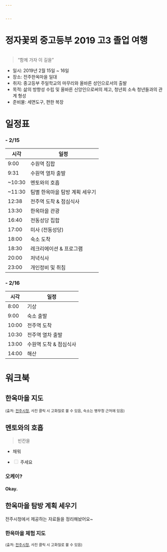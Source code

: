 ```yaml
---


---
```


<h1 id="정자꽃뫼-중고등부-2019-고3-졸업-여행">정자꽃뫼 중고등부 2019 고3 졸업 여행</h1>
<p><img src="http://tour.jeonju.go.kr/images/munhwa/sub/0506_img03.jpg" alt=""></p>
<blockquote>
<p>“함께 가자 이 길을”</p>
</blockquote>
<ul>
<li>일시: 2019년 2월 15일 ~ 16일</li>
<li>장소: 전주한옥마을 일대</li>
<li>취지: 중고등부 주일학교의 마무리와 올바른 성인으로서의 출발</li>
<li>목적: 삶의 방향성 수립 및 올바른 신앙인으로써의 제고, 청년회 소속 청년들과의 관계 형성</li>
<li>준비물: 세면도구, 편한 복장</li>
</ul>
<p><a href=""></a></p>
<h1 id="일정표">일정표</h1>
<h3 id="section">- 2/15</h3>

<table>
<thead>
<tr>
<th>시각</th>
<th>일정</th>
</tr>
</thead>
<tbody>
<tr>
<td>9:00</td>
<td>수원역 집합</td>
</tr>
<tr>
<td>9:31</td>
<td>수원역 열차 출발</td>
</tr>
<tr>
<td>~10:30</td>
<td>멘토와의 호흡</td>
</tr>
<tr>
<td>~11:30</td>
<td>팀별 한옥마을 탐방 계획 세우기</td>
</tr>
<tr>
<td>12:38</td>
<td>전주역 도착 &amp; 점심식사</td>
</tr>
<tr>
<td>13:30</td>
<td>한옥마을 관광</td>
</tr>
<tr>
<td>16:40</td>
<td>전동성당 집합</td>
</tr>
<tr>
<td>17:00</td>
<td>미사 (전동성당)</td>
</tr>
<tr>
<td>18:00</td>
<td>숙소 도착</td>
</tr>
<tr>
<td>18:30</td>
<td>레크리에이션 &amp; 프로그램</td>
</tr>
<tr>
<td>20:00</td>
<td>저녁식사</td>
</tr>
<tr>
<td>23:00</td>
<td>개인정비 및 취침</td>
</tr>
</tbody>
</table><h3 id="section-1">- 2/16</h3>

<table>
<thead>
<tr>
<th>시각</th>
<th>일정</th>
</tr>
</thead>
<tbody>
<tr>
<td>8:00</td>
<td>기상</td>
</tr>
<tr>
<td>9:00</td>
<td>숙소 출발</td>
</tr>
<tr>
<td>10:00</td>
<td>전주역 도착</td>
</tr>
<tr>
<td>10:30</td>
<td>전주역 열차 출발</td>
</tr>
<tr>
<td>13:00</td>
<td>수원역 도착 &amp; 점심식사</td>
</tr>
<tr>
<td>14:00</td>
<td>해산</td>
</tr>
</tbody>
</table><h1 id="워크북">워크북</h1>
<h2 id="한옥마을-지도">한옥마을 지도</h2>
<p><a href="https://www.jeonju.go.kr/images/munhwa/jeonju_hanokMap.pdf"><img src="https://www.jeonju.go.kr/images/munhwa/hanokMap_img.jpg" alt=""></a><br>
<small>(출처: <a href="https://www.jeonju.go.kr/index.9is?contentUid=9be517a76714cdd001689d5857ae17f3">전주시청</a>, 사진 클릭 시 고화질로 볼 수 있음, 숙소는 병무청 근처에 있음)</small></p>
<h2 id="멘토와의-호흡">멘토와의 호흡</h2>
<blockquote>
<p>빈칸을</p>
</blockquote>
<ul>
<li>
<p>채워</p>
</li>
<li class="task-list-item">
<p><input type="checkbox" class="task-list-item-checkbox" disabled=""> 주세요</p>
</li>
</ul>
<h3 id="오케이">오케이?</h3>
<h4 id="okay.">Okay.</h4>
<h2 id="한옥마을-탐방-계획-세우기">한옥마을 탐방 계획 세우기</h2>
<p>전주시청에서 제공하는 자료들을 정리해놨어요~</p>
<h3 id="한옥마을-체험-지도">한옥마을 체험 지도</h3>
<p><a href="https://www.jeonju.go.kr/images/munhwa/expMap.jpg"><img src="https://www.jeonju.go.kr/images/munhwa/expMap.jpg" alt=""></a><br>
<small>(출처: <a href="https://www.jeonju.go.kr/index.9is?contentUid=9be517a76714cdd001689d5a386a18b9">전주시청</a>, 사진 클릭 시 고화질로 볼 수 있음)</small></p>

